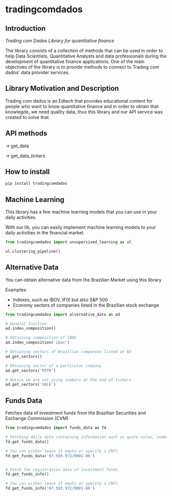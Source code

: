 # tradingcomdados

## Introduction
*Trading com Dados Library for quantitative finance*

The library consists of a collection of methods that can be used in order to help Data Scientists, Quantitative Analysts and data professionals during the development of quantitative finance applications. One of the main objectives of the library is to provide methods to connect to Trading com dados' data provider services.

## Library Motivation and Description
Trading com dados is an Edtech that provides educational content for people who want to know quantitative finance and in order to obtain that knowlegde, we need quality data, thus this library and our API service was created to solve that.

## API methods
-> get_data

-> get_data_tickers


## How to install
```python 
pip install tradingcomdados
```

## Machine Learning
This library has a few machine learning models that you can use in your daily activities.

With our lib, you can easily implement machine learning models to your daily activities in the financial market.

```python
from tradingcomdados import unsupervised_learning as ul

ul.clustering_pipeline()
```

## Alternative Data
You can obtain alternative data from the Brazilian Market using this library

Examples:
* Indexes, such as IBOV, IFIX but also S&P 500
* Economy sectors of companies listed in the Brazilian stock exchange


```python
from tradingcomdados import alternative_data as ad

# General function
ad.index_composition()

# Obtaining composition of IBOV
ad.index_composition('ibov')

# Obtaining sectors of Brazilian companies listed at B3
ad.get_sectors()

# Obtaining sector of a particular company
ad.get_sectors('PETR')

# Notice we are not using numbers at the end of tickers
ad.get_sectors('VALE')

```


## Funds Data
Fetches data of investment funds from the Brazilian Securities and Exchange Commission (CVM)


```python
from tradingcomdados import funds_data as fd

# Fetching daily data containing information such as quote value, number of investors, and so on
fd.get_funds_data()

# You can either leave it empty or specify a CNPJ
fd.get_funds_data('07.593.972/0001-86')


# Fetch the registration data of investment funds
fd.get_funds_info()

# You can either leave it empty or specify a CNPJ
fd.get_funds_info('07.593.972/0001-86')


```
